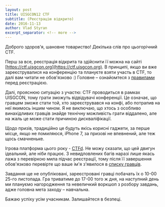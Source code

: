 ```yaml
---
layout: post
title: UISGCON12 CTF
subtitle: (Реєстрацію відкрито)
date: 2016-11-13
author: Vlad Styran
excerpt_separator: <!-- more -->
---
```


Доброго здоров'я, шановне товариство! Декілька слів про цьогорічний CTF.

Перш за все, реєстрація відкрита та здійснити її можна на сайті [https://ctf.uisgcon.org](https://ctf.uisgcon.org). В принципі, якщо ви вже зареєструвалися на конференцію та плануєте взяти участь в CTF, то далі вам читати не обов'язково :) Головне – ознайомтеся з [правилами](https://ctf.uisgcon.org/rules) перед реєстрацією.
<!-- more -->

Далі, прояснюю ситуацію з участю: CTF проводиться в рамках UISGCON, тому грати зможуть відвідувачі конференції. Це означає, що гравцем зможе стати той, хто зареєструвався на конфі, або потрапив на неї якимось іншим чином. Я не виключаю, що хтось з особливо винахідливих гравців знайде технічну можливість грати віддалено, але на жаль це може стати причиною дискваліфікації. 

Щодо призів, традиційно це будуть якісь корисні гаджети, за перше місце, якщо не помиляюся, iPhone 7, за призові не впевнений, але теж щось смачненьке.

Ігрова платформа цього року - [CTFd](http://ctfd.io). Не можу сказати, що цей двигун ідеальний, але ніби працює. З невидловлених багів наразі лише якась лажа з перевіркою мила підчас реєстрації, тому після її завершення обов'язково перевірте що ваше ім'я з'явилося в [списку гравців](https://ctf.uisgcon.org/teams).

Завдання ще не опубліковані, зареєстровані гравці побачать їх о 10-00 25-го листопада. Гра триватиме до 17-00 того ж дня, на наступний день ми плануємо нагородження та невеличкий воркшоп з розбору завдань, адже головна мета заходу – навчальна.

Бажаю успіху усім учасникам. Залишайтеся в безпеці.